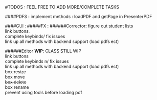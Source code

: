 #TODOS : FEEL FREE TO ADD MORE/COMPLETE TASKS

####PDFS :
implement methods : loadPDF and getPage in PresenterPDF <br>
	
####GUI :
#####FX : 
######Corrector:
figure out student lists <br>
link buttons. <br>
complete keybinds/ fix issues <br>
link up all methods with backend support (load pdfs ect) <br>

######Editor **WIP**:
CLASS STILL WIP <br>
link buttons    <br>
complete keybinds n/ fix issues <br>
link up all methods with backend support (load pdfs ect) <br>
~~box resize~~ <br>
box move <br>
~~box delete~~ <br>
box rename <br>
prevent using tools before loading pdf

		
